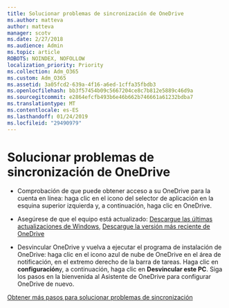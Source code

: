 ```yaml
---
title: Solucionar problemas de sincronización de OneDrive
ms.author: matteva
author: matteva
manager: scotv
ms.date: 2/27/2018
ms.audience: Admin
ms.topic: article
ROBOTS: NOINDEX, NOFOLLOW
localization_priority: Priority
ms.collection: Adm_O365
ms.custom: Adm_O365
ms.assetid: 3a05fcd2-639a-4f16-a6ed-1cffa35fbdb3
ms.openlocfilehash: bb3f57454b09c5667204ce8c7b812e5889c46d9a
ms.sourcegitcommit: e2864efcfb493b6e46b662b746661a61232bdba7
ms.translationtype: MT
ms.contentlocale: es-ES
ms.lasthandoff: 01/24/2019
ms.locfileid: "29490979"
---
```

# <a name="fix-onedrive-sync-problems"></a>Solucionar problemas de sincronización de OneDrive

- Comprobación de que puede obtener acceso a su OneDrive para la cuenta en línea: haga clic en el icono del selector de aplicación en la esquina superior izquierda y, a continuación, haga clic en OneDrive.
    
- Asegúrese de que el equipo está actualizado: [Descargue las últimas actualizaciones de Windows](http://go.microsoft.com/fwlink/p/?LinkId=825773), [Descargue la versión más reciente de OneDrive](https://go.microsoft.com/fwlink/p/?linkid=844652)
    
- Desvincular OneDrive y vuelva a ejecutar el programa de instalación de OneDrive: haga clic en el icono azul de nube de OneDrive en el área de notificación, en el extremo derecho de la barra de tareas. Haga clic en **configuración**y, a continuación, haga clic en **Desvincular este PC**. Siga los pasos en la bienvenida al Asistente de OneDrive para configurar OneDrive de nuevo.
    
[Obtener más pasos para solucionar problemas de sincronización](https://go.microsoft.com/fwlink/?linkid=866431)
  

